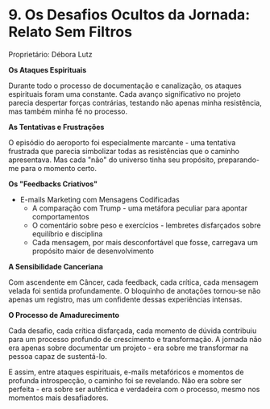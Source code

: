 # 9. Os Desafios Ocultos da Jornada: Relato Sem Filtros

Proprietário: Débora Lutz

**Os Ataques Espirituais**

Durante todo o processo de documentação e canalização, os ataques espirituais foram uma constante. Cada avanço significativo no projeto parecia despertar forças contrárias, testando não apenas minha resistência, mas também minha fé no processo.

**As Tentativas e Frustrações**

<aside> O episódio do aeroporto foi especialmente marcante - uma tentativa frustrada que parecia simbolizar todas as resistências que o caminho apresentava. Mas cada "não" do universo tinha seu propósito, preparando-me para o momento certo.

</aside>

**Os "Feedbacks Criativos"**

- E-mails Marketing com Mensagens Codificadas
    - A comparação com Trump - uma metáfora peculiar para apontar comportamentos
    - O comentário sobre peso e exercícios - lembretes disfarçados sobre equilíbrio e disciplina
    - Cada mensagem, por mais desconfortável que fosse, carregava um propósito maior de desenvolvimento

**A Sensibilidade Canceriana**

Com ascendente em Câncer, cada feedback, cada crítica, cada mensagem velada foi sentida profundamente. O bloquinho de anotações tornou-se não apenas um registro, mas um confidente dessas experiências intensas.

**O Processo de Amadurecimento**

<aside> Cada desafio, cada crítica disfarçada, cada momento de dúvida contribuiu para um processo profundo de crescimento e transformação. A jornada não era apenas sobre documentar um projeto - era sobre me transformar na pessoa capaz de sustentá-lo.

</aside>

E assim, entre ataques espirituais, e-mails metafóricos e momentos de profunda introspecção, o caminho foi se revelando. Não era sobre ser perfeita - era sobre ser autêntica e verdadeira com o processo, mesmo nos momentos mais desafiadores.